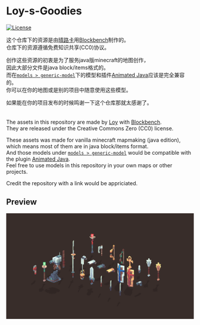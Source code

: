 # Loy-s-Goodies
[![License](https://img.shields.io/badge/license-CC0-blue.svg)](https://github.com/sparklinlabs/superpowers-asset-packs/blob/master/LICENSE.txt)

这个仓库下的资源是由[晴路卡](https://space.bilibili.com/33229178)用[Blockbench](https://twitter.com/blockbench)制作的。  
仓库下的资源遵循免费知识共享(CC0)协议。  

创作这些资源的初衷是为了服务java版minecraft的地图创作，  
因此大部分文件是java block/items格式的。  
而在[`models > generic-model`](https://github.com/SL0ANE/Loy-s-Goodies/tree/main/models/generic-model)下的模型和插件[Animated Java](https://animated-java.dev)应该是完全兼容的。  
你可以在你的地图或是别的项目中随意使用这些模型。  

如果能在你的项目发布的时候鸣谢一下这个仓库那就太感谢了。
<br/>
<br/>
<br/>
The assets in this repository are made by [Loy](https://twitter.com/LOY60650244) with [Blockbench](https://twitter.com/blockbench).  
They are released under the Creative Commons Zero (CC0) license.  

These assets was made for vanilla minecraft mapmaking (java edition),  
which means most of them are in java block/items format.  
And those models under [`models > generic-model`](https://github.com/SL0ANE/Loy-s-Goodies/tree/main/models/generic-model) would be compatible with the plugin [Animated Java](https://animated-java.dev).  
Feel free to use models in this repository in your own maps or other projects.  

Credit the repository with a link would be appriciated.

## Preview

[![](https://github.com/SL0ANE/Loy-s-Goodies/blob/main/preview/arropvp.png)](https://github.com/SL0ANE/Loy-s-Goodies/tree/main/models/java-model/tools%20%26%20weapons)
